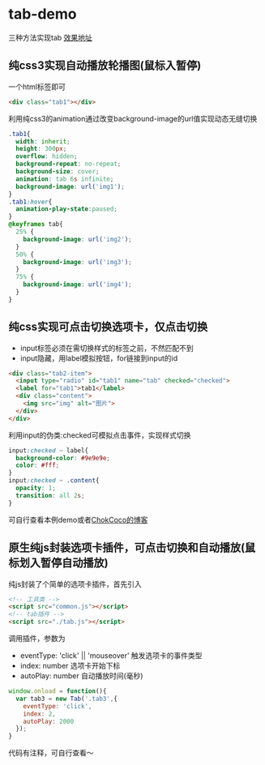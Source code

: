 # tab-demo
三种方法实现tab [效果地址](https://sihai00.github.io/training-demo/tab/)

## 纯css3实现自动播放轮播图(鼠标入暂停)
一个html标签即可
```html
<div class="tab1"></div>
```
利用纯css3的animation通过改变background-image的url值实现动态无缝切换
```css
.tab1{
  width: inherit;
  height: 300px;
  overflow: hidden;
  background-repeat: no-repeat;
  background-size: cover;
  animation: tab 6s infinite;
  background-image: url('img1');
}
.tab1:hover{
  animation-play-state:paused;
}
@keyframes tab{
  25% {
    background-image: url('img2');
  }
  50% {
    background-image: url('img3');  
  }
  75% {
    background-image: url('img4');
  }
}
```

## 纯css实现可点击切换选项卡，仅点击切换
- input标签必须在需切换样式的标签之前，不然匹配不到
- input隐藏，用label模拟按钮，for链接到input的id
```html
<div class="tab2-item">
  <input type="radio" id="tab1" name="tab" checked="checked">
  <label for="tab1">tab1</label>
  <div class="content">
    <img src="img" alt="图片">
  </div>
</div>
```
利用input的伪类:checked可模拟点击事件，实现样式切换
```css
input:checked ~ label{
  background-color: #9e9e9e;
  color: #fff;
}
input:checked ~ .content{
  opacity: 1;
  transition: all 2s;
}
```
可自行查看本例demo或者[ChokCoco的博客](http://www.cnblogs.com/coco1s/p/5955631.html)

## 原生纯js封装选项卡插件，可点击切换和自动播放(鼠标划入暂停自动播放)
纯js封装了个简单的选项卡插件，首先引入
```html
<!-- 工具类 -->
<script src="common.js"></script>
<!-- tab插件 -->
<script src="./tab.js"></script>
```
调用插件，参数为
- eventType: 'click' || 'mouseover' 触发选项卡的事件类型
- index: number 选项卡开始下标
- autoPlay: number 自动播放时间(毫秒)
```js
window.onload = function(){
  var tab3 = new Tab('.tab3',{
    eventType: 'click',
    index: 2,
    autoPlay: 2000
  });
}
```
代码有注释，可自行查看～
